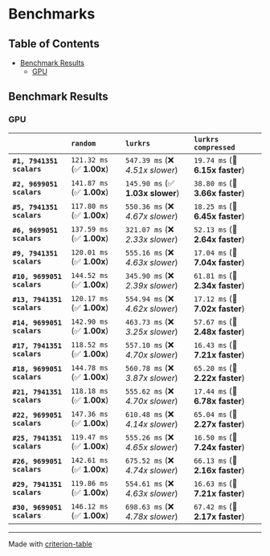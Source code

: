# Benchmarks

## Table of Contents

- [Benchmark Results](#benchmark-results)
    - [GPU](#gpu)

## Benchmark Results

### GPU

|                            | `random`                  | `lurkrs`                         | `lurkrs compressed`              |
|:---------------------------|:--------------------------|:---------------------------------|:-------------------------------- |
| **`#1, 7941351 scalars`**  | `121.32 ms` (✅ **1.00x**) | `547.39 ms` (❌ *4.51x slower*)   | `19.74 ms` (🚀 **6.15x faster**)  |
| **`#2, 9699051 scalars`**  | `141.87 ms` (✅ **1.00x**) | `145.90 ms` (✅ **1.03x slower**) | `38.80 ms` (🚀 **3.66x faster**)  |
| **`#5, 7941351 scalars`**  | `117.80 ms` (✅ **1.00x**) | `550.36 ms` (❌ *4.67x slower*)   | `18.25 ms` (🚀 **6.45x faster**)  |
| **`#6, 9699051 scalars`**  | `137.59 ms` (✅ **1.00x**) | `321.07 ms` (❌ *2.33x slower*)   | `52.13 ms` (🚀 **2.64x faster**)  |
| **`#9, 7941351 scalars`**  | `120.01 ms` (✅ **1.00x**) | `555.16 ms` (❌ *4.63x slower*)   | `17.04 ms` (🚀 **7.04x faster**)  |
| **`#10, 9699051 scalars`** | `144.52 ms` (✅ **1.00x**) | `345.90 ms` (❌ *2.39x slower*)   | `61.81 ms` (🚀 **2.34x faster**)  |
| **`#13, 7941351 scalars`** | `120.17 ms` (✅ **1.00x**) | `554.94 ms` (❌ *4.62x slower*)   | `17.12 ms` (🚀 **7.02x faster**)  |
| **`#14, 9699051 scalars`** | `142.90 ms` (✅ **1.00x**) | `463.73 ms` (❌ *3.25x slower*)   | `57.67 ms` (🚀 **2.48x faster**)  |
| **`#17, 7941351 scalars`** | `118.52 ms` (✅ **1.00x**) | `557.10 ms` (❌ *4.70x slower*)   | `16.43 ms` (🚀 **7.21x faster**)  |
| **`#18, 9699051 scalars`** | `144.78 ms` (✅ **1.00x**) | `560.78 ms` (❌ *3.87x slower*)   | `65.20 ms` (🚀 **2.22x faster**)  |
| **`#21, 7941351 scalars`** | `118.18 ms` (✅ **1.00x**) | `555.62 ms` (❌ *4.70x slower*)   | `17.44 ms` (🚀 **6.78x faster**)  |
| **`#22, 9699051 scalars`** | `147.36 ms` (✅ **1.00x**) | `610.48 ms` (❌ *4.14x slower*)   | `65.04 ms` (🚀 **2.27x faster**)  |
| **`#25, 7941351 scalars`** | `119.47 ms` (✅ **1.00x**) | `555.26 ms` (❌ *4.65x slower*)   | `16.50 ms` (🚀 **7.24x faster**)  |
| **`#26, 9699051 scalars`** | `142.61 ms` (✅ **1.00x**) | `675.52 ms` (❌ *4.74x slower*)   | `66.13 ms` (🚀 **2.16x faster**)  |
| **`#29, 7941351 scalars`** | `119.86 ms` (✅ **1.00x**) | `554.61 ms` (❌ *4.63x slower*)   | `16.63 ms` (🚀 **7.21x faster**)  |
| **`#30, 9699051 scalars`** | `146.12 ms` (✅ **1.00x**) | `698.63 ms` (❌ *4.78x slower*)   | `67.42 ms` (🚀 **2.17x faster**)  |

---
Made with [criterion-table](https://github.com/nu11ptr/criterion-table)

